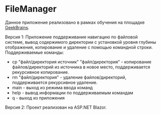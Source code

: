 # FileManager
Данное приложение реализовано в рамках обучения на площадке [GeekBrains](https://gb.ru/).

Версия 1: 
Приложение поддерживание навигацию по файловой системе, вывод содержимого директории с установкой уровня глубины отображения, копирование и удаление с помощью командной строки.
Поддерживаемые команды:
* cp "файл/директория источник" "файл/директория" - копирование файлов/директорий из источника в новое место, поддерживается рекурсивное копирование.
* rm "файл/директория" - удаление файлов/директорий, поддерживается рекурсивное удаление.
* main - выход из режима ввода команд
* help - вывод информации по поддерживаемым командам
* q - выход из приложения

Версия 2:
Проект реализован на ASP.NET Blazor.
